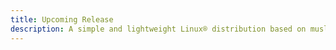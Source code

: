 ```yaml
---
title: Upcoming Release
description: A simple and lightweight Linux® distribution based on musl libc and toybox
---
```



